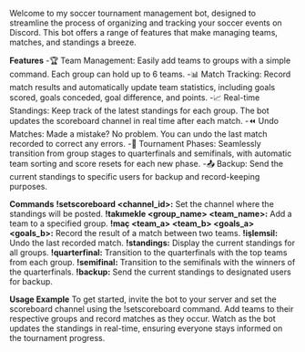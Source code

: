 Welcome to my soccer tournament management bot, designed to streamline the process of organizing and tracking your soccer events on Discord. This bot offers a range of features that make managing teams, matches, and standings a breeze.

**Features**
-🏆 Team Management: Easily add teams to groups with a simple command. Each group can hold up to 6 teams.
-📊 Match Tracking: Record match results and automatically update team statistics, including goals scored, goals conceded, goal difference, and points.
-📈 Real-time Standings: Keep track of the latest standings for each group. The bot updates the scoreboard channel in real time after each match.
-⏪ Undo Matches: Made a mistake? No problem. You can undo the last match recorded to correct any errors.
-🏅 Tournament Phases: Seamlessly transition from group stages to quarterfinals and semifinals, with automatic team sorting and score resets for each new phase.
-📤 Backup: Send the current standings to specific users for backup and record-keeping purposes.


**Commands**
**!setscoreboard <channel_id>:** Set the channel where the standings will be posted.
**!takımekle <group_name> <team_name>:** Add a team to a specified group.
**!maç <team_a> <team_b> <goals_a> <goals_b>:** Record the result of a match between two teams.
**!işlemsil:** Undo the last recorded match.
**!standings:** Display the current standings for all groups.
**!quarterfinal:** Transition to the quarterfinals with the top teams from each group.
**!semifinal:** Transition to the semifinals with the winners of the quarterfinals.
**!backup:** Send the current standings to designated users for backup.


**Usage Example**
To get started, invite the bot to your server and set the scoreboard channel using the !setscoreboard command. Add teams to their respective groups and record matches as they occur. Watch as the bot updates the standings in real-time, ensuring everyone stays informed on the tournament progress.
